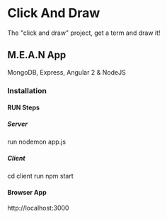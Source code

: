 # Click And Draw
The "click and draw" project, get a term and draw it!

## M.E.A.N App
MongoDB, Express, Angular 2 & NodeJS

### Installation


#### RUN Steps
##### Server
run nodemon app.js

##### Client
cd client
run npm start

#### Browser App
http://localhost:3000

